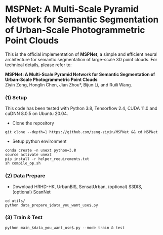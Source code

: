# MSPNet: A Multi-Scale Pyramid Network for Semantic Segmentation of Urban-Scale Photogrammetric Point Clouds

This is the official implementation of **MSPNet**, a simple and efficient neural architecture for semantic segmentation of large-scale 3D point clouds. For technical details, please refer to:
 
**MSPNet: A Multi-Scale Pyramid Network for Semantic Segmentation of Urban-Scale Photogrammetric Point Clouds** <br />
Ziyin Zeng, Honglin Chen, Jian Zhou*, Bijun Li, and Ruili Wang. <br />

### (1) Setup
This code has been tested with Python 3.8, Tensorflow 2.4, CUDA 11.0 and cuDNN 8.0.5 on Ubuntu 20.04.
- Clone the repository 
```
git clone --depth=1 https://github.com/zeng-ziyin/MSPNet && cd MSPNet
```
- Setup python environment
```
conda create -n unext python=3.8
source activate unext
pip install -r helper_requirements.txt
sh compile_op.sh
```

### (2) Data Prepare
- Download HRHD-HK, UrbanBIS, SensatUrban, (optional) S3DIS, (optional) ScanNet
```
cd utils/
python data_prepare_$data_you_want_use$.py
```

### (3) Train & Test
```
python main_$data_you_want_use$.py --mode train & test
```
